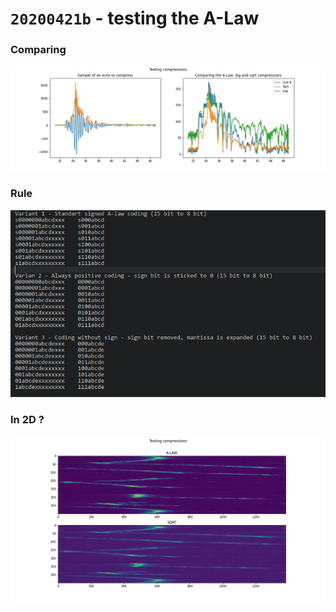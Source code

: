 # `20200421b` - testing the A-Law

### Comparing

![](/matty/LawA/comparison.jpg)

### Rule

![](/matty/LawA/Variant3.png)

### In 2D ?

![](/matty/LawA/2d_comparison.jpg)


